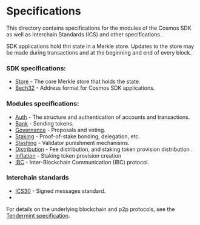 # Specifications

This directory contains specifications for the modules of the Cosmos SDK as well as Interchain Standards (ICS) and other specifications.. 

SDK applications hold thri state in a Merkle store. Updates to
the store may be made during transactions and at the beginning and end of every
block.

### SDK specifications:

- [Store](./store) - The core Merkle store that holds the state.
- [Bech32](./other/bech32.md) - Address format for Cosmos SDK applications.

### Modules specifications:

- [Auth](./auth) - The structure and authentication of accounts and transactions.
- [Bank](./bank) - Sending tokens.
- [Governance](./governance) - Proposals and voting.
- [Staking](./staking) - Proof-of-stake bonding, delegation, etc.
- [Slashing](./slashing) - Validator punishment mechanisms.
- [Distribution](./distribution) - Fee distribution, and staking token provision distribution .
- [Inflation](./inflation) - Staking token provision creation
- [IBC](./ibc) - Inter-Blockchain Communication (IBC) protocol.

### Interchain standards

- [ICS30](./ics/ics-030-signed-messages.md) - Signed messages standard.
- 

For details on the underlying blockchain and p2p protocols, see
the [Tendermint specification](https://github.com/tendermint/tendermint/tree/develop/docs/spec).

